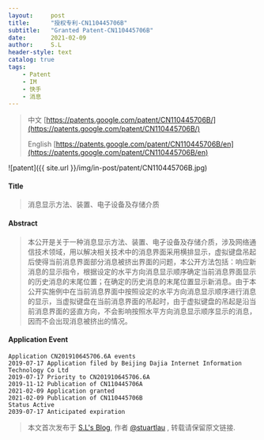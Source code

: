 ```yaml
---
layout:     post
title:      "授权专利-CN110445706B"
subtitle:   "Granted Patent-CN110445706B"
date:       2021-02-09
author:     S.L
header-style: text
catalog: true
tags:
    - Patent
    - IM
    - 快手
    - 消息
---
```

> 中文 [https://patents.google.com/patent/CN110445706B/](https://patents.google.com/patent/CN110445706B/)
>
> English [https://patents.google.com/patent/CN110445706B/en](https://patents.google.com/patent/CN110445706B/en)

![patent]({{ site.url }}/img/in-post/patent/CN110445706B.jpg)
#### Title
> 消息显示方法、装置、电子设备及存储介质










#### Abstract
> 本公开是关于一种消息显示方法、装置、电子设备及存储介质，涉及网络通信技术领域，用以解决相关技术中的消息界面采用横排显示，虚拟键盘吊起后使得当前消息界面部分消息被挤出界面的问题，本公开方法包括：响应新消息的显示指令，根据设定的水平方向消息显示顺序确定当前消息界面显示的历史消息的末尾位置；在确定的历史消息的末尾位置显示新消息。由于本公开实施例中在当前消息界面中按照设定的水平方向消息显示顺序进行消息的显示，当虚拟键盘在当前消息界面的吊起时，由于虚拟键盘的吊起是沿当前消息界面的竖直方向，不会影响按照水平方向消息显示顺序显示的消息，因而不会出现消息被挤出的情况。










#### Application Event
```
Application CN201910645706.6A events 
2019-07-17 Application filed by Beijing Dajia Internet Information Technology Co Ltd
2019-07-17 Priority to CN201910645706.6A
2019-11-12 Publication of CN110445706A
2021-02-09 Application granted
2021-02-09 Publication of CN110445706B
Status Active
2039-07-17 Anticipated expiration
```
> 本文首次发布于 [S.L's Blog](https://liushuo.me), 作者 [@stuartlau](http://github.com/stuartlau) ,
转载请保留原文链接.
